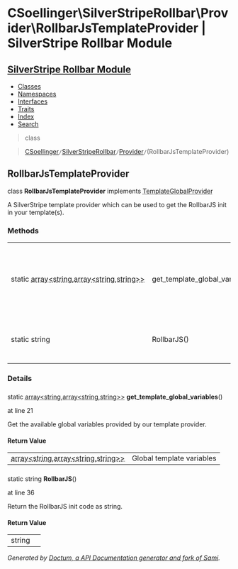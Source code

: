 # CSoellinger\SilverStripeRollbar\Provider\RollbarJsTemplateProvider | SilverStripe Rollbar Module    

## [SilverStripe Rollbar Module](../../../index.md)

- [Classes](../../../classes.md)
- [Namespaces](../../../namespaces.md)
- [Interfaces](../../../interfaces.md)
- [Traits](../../../traits.md)
- [Index](../../../doc-index.md)
- [Search](../../../search.md)

>class

>    [CSoellinger](../../../CSoellinger.md)` / `[SilverStripeRollbar](../../../CSoellinger/SilverStripeRollbar.md)` / `[Provider](../../../CSoellinger/SilverStripeRollbar/Provider.md)` / `(RollbarJsTemplateProvider)
## RollbarJsTemplateProvider

class **RollbarJsTemplateProvider**        implements
        <abbr title="SilverStripe\View\TemplateGlobalProvider">TemplateGlobalProvider</abbr>


A SilverStripe template provider which can be used to get the RollbarJS init in your template(s).


### Methods

|   |   |   |   |
|---|---|---|---|
|static&nbsp;<abbr title="CSoellinger\SilverStripeRollbar\Provider\array&lt;string,array&lt;string,string&gt;&gt;">array&lt;string,array&lt;string,string&gt;&gt;</abbr>|<a name="#method_get_template_global_variables"></a>get_template_global_variables()|Get the available global variables provided by our template provider.||
|static&nbsp;string|<a name="#method_RollbarJS"></a>RollbarJS()|Return the RollbarJS init code as string.||


### Details
<a name id="method_get_template_global_variables"></a>

### 
static <abbr title="CSoellinger\SilverStripeRollbar\Provider\array&lt;string,array&lt;string,string&gt;&gt;">array&lt;string,array&lt;string,string&gt;&gt;</abbr> **get_template_global_variables**()

at line 21

Get the available global variables provided by our template provider.        

#### Return Value

|   |   |
|---|---|
|<abbr title="CSoellinger\SilverStripeRollbar\Provider\array&lt;string,array&lt;string,string&gt;&gt;">array&lt;string,array&lt;string,string&gt;&gt;</abbr>|Global template variables

<a name id="method_RollbarJS"></a>

### 
static string **RollbarJS**()

at line 36

Return the RollbarJS init code as string.        

#### Return Value

|   |   |
|---|---|
|string|

_Generated by [Doctum, a API Documentation generator and fork of Sami](https://github.com/code-lts/doctum)._